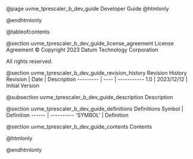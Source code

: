 @page uvme_tprescaler_b_dev_guide Developer Guide
@htmlonly
<div class="autonumbering">
@endhtmlonly


@tableofcontents


@section uvme_tprescaler_b_dev_guide_license_agreement License Agreement
© Copyright 2023 Datum Technology Corporation

All rights reserved.


@section uvme_tprescaler_b_dev_guide_revision_history Revision History
Revision  | Date | Description
--------- | ---- | -----------
1.0 | 2023/12/12 | Initial Version

@subsection uvme_tprescaler_b_dev_guide_description Description


@section uvme_tprescaler_b_dev_guide_definitions Definitions
Symbol | Definition
------ | ----------
 'SYMBOL' | Definition


@section uvme_tprescaler_b_dev_guide_contents Contents


@htmlonly
</div>
@endhtmlonly